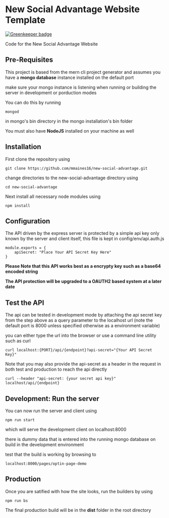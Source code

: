 # New Social Advantage Website Template

[![Greenkeeper badge](https://badges.greenkeeper.io/mmaines16/new-social-advantage.svg)](https://greenkeeper.io/)

Code for the New Social Advantage Website

## Pre-Requisites
This project is based from the mern cli project generator and assumes you have a __mongo database__ instance installed
on the default port

make sure your mongo instance is listening when running or building the server in development or porduction modes

You can do this by running 
```
mongod
```
in mongo's bin directory in the mongo installation's bin folder


You must also have __NodeJS__ installed on your machine as well

## Installation
First clone the repository using 
``` 
git clone https://github.com/mmaines16/new-social-advantage.git 
``` 

change directories to the new-social-advantage directory using 

``` 
cd new-social-advantage 
```

Next install all necessary node modules using 

``` 
npm install  
```

## Configuration
The API driven by the express server is protected by a simple api key only known by the server and client itself,
this file is kept in config/env/api.auth.js

```
module.exports = {
    apiSecret: "Place Your API Secret Key Here"
}
```

__Please Note that this API works best as a encrypty key such as a base64 encoded string__

__The API protection will be upgraded to a OAUTH2 based system at a later date__

## Test the API
The api can be tested in development mode by attaching the api secret key from the step above as a query parameter 
to the localhost url (note the default port is 8000 unless specified otherwise as a environment variable)

you can either type the url into the browser or use a command line utility such as curl
```
curl localhost:{PORT}/api/{endpoint}?api-secret="{Your API Secret Key}"
```

Note that you may also provide the api-secret as a header in the request in both test and production to reach the api
directly

```
curl --header "api-secret: {your secret api key}" localhost/api/{endpoint}
```

## Development: Run the server

You can now run the server and client using 

```
npm run start
```

which will serve the development client on localhost:8000

there is dummy data that is entered into the running mongo database on build in the development environment

test that the build is working by browsing to 

``` 
localhost:8000/pages/optin-page-demo
```


## Production

Once you are satified with how the site looks, run the builders by using 

 ```
 npm run bs
 ```
 
 The final production build will be in the __dist__ folder in the root directory